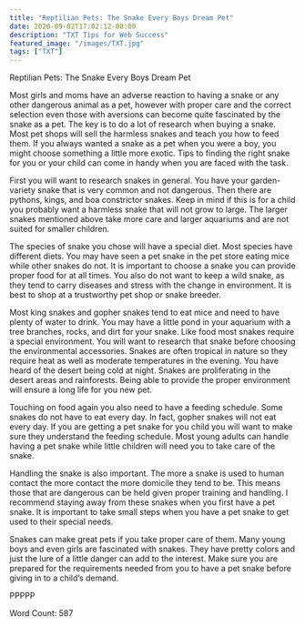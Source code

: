 ```yaml
---
title: "Reptilian Pets: The Snake Every Boys Dream Pet"
date: 2020-09-02T17:02:12-08:00
description: "TXT Tips for Web Success"
featured_image: "/images/TXT.jpg"
tags: ["TXT"]
---
```


Reptilian Pets: The Snake Every Boys Dream Pet

Most girls and moms have an adverse reaction to having a snake or any other dangerous animal as a pet, however with proper care and the correct selection even those with aversions can become quite fascinated by the snake as a pet. The key is to do a lot of research when buying a snake. Most pet shops will sell the harmless snakes and teach you how to feed them. If you always wanted a snake as a pet when you were a boy, you might choose something a little more exotic. Tips to finding the right snake for you or your child can come in handy when you are faced with the task.

First you will want to research snakes in general. You have your garden-variety snake that is very common and not dangerous. Then there are pythons, kings, and boa constrictor snakes. Keep in mind if this is for a child you probably want a harmless snake that will not grow to large. The larger snakes mentioned above take more care and larger aquariums and are not suited for smaller children.

The species of snake you chose will have a special diet. Most species have different diets. You may have seen a pet snake in the pet store eating mice while other snakes do not. It is important to choose a snake you can provide proper food for at all times. You also do not want to keep a wild snake, as they tend to carry diseases and stress with the change in environment. It is best to shop at a trustworthy pet shop or snake breeder.

Most king snakes and gopher snakes tend to eat mice and need to have plenty of water to drink. You may have a little pond in your aquarium with a tree branches, rocks, and dirt for your snake. Like food most snakes require a special environment. You will want to research that snake before choosing the environmental accessories. Snakes are often tropical in nature so they require heat as well as moderate temperatures in the evening.  You have heard of the desert being cold at night. Snakes are proliferating in the desert areas and rainforests. Being able to provide the proper environment will ensure a long life for you new pet.

Touching on food again you also need to have a feeding schedule. Some snakes do not have to eat every day. In fact, gopher snakes will not eat every day. If you are getting a pet snake for you child you will want to make sure they understand the feeding schedule. Most young adults can handle having a pet snake while little children will need you to take care of the snake.

Handling the snake is also important. The more a snake is used to human contact the more contact the more domicile they tend to be. This means those that are dangerous can be held given proper training and handling. I recommend staying away from these snakes when you first have a pet snake. It is important to take small steps when you have a pet snake to get used to their special needs.

Snakes can make great pets if you take proper care of them. Many young boys and even girls are fascinated with snakes. They have pretty colors and just the lure of a little danger can add to the interest. Make sure you are prepared for the requirements needed from you to have a pet snake before giving in to a child’s demand.

PPPPP

Word Count: 587

